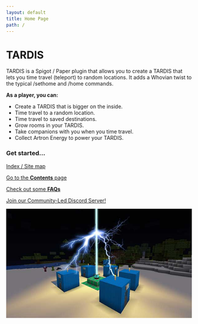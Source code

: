 ```yaml
---
layout: default
title: Home Page
path: /
---
```


# TARDIS

TARDIS is a Spigot / Paper plugin that allows you to create a TARDIS that lets you time travel (teleport) to random
locations. It adds a Whovian twist to the typical /sethome and /home commands.

**As a player, you can:**

- Create a TARDIS that is bigger on the inside.
- Time travel to a random location.
- Time travel to saved destinations.
- Grow rooms in your TARDIS.
- Take companions with you when you time travel.
- Collect Artron Energy to power your TARDIS.

### Get started...

[Index / Site map](site-map)

[Go to the **Contents** page](contents)

[Check out some **FAQs**](faqs)

[Join our Community-Led Discord Server!](https://discord.gg/sfuPVHh)

![TARDIS](/images/docs/artronrecharging.jpg)
